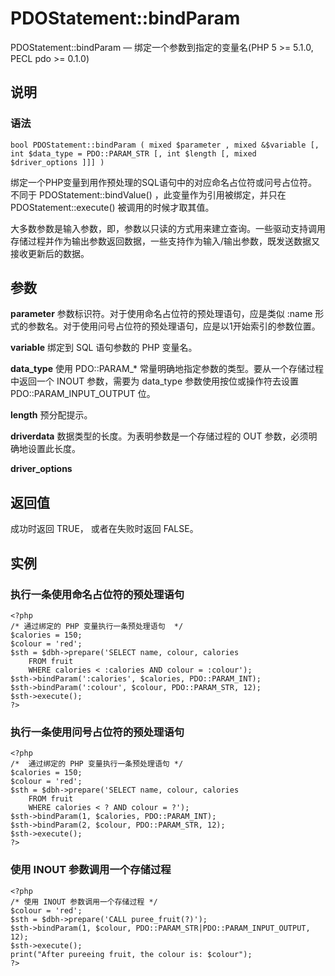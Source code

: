 # PDOStatement::bindParam



PDOStatement::bindParam — 绑定一个参数到指定的变量名(PHP 5 &gt;= 5.1.0, PECL pdo &gt;= 0.1.0)

## 说明

### 语法

```
bool PDOStatement::bindParam ( mixed $parameter , mixed &$variable [, int $data_type = PDO::PARAM_STR [, int $length [, mixed $driver_options ]]] )

```

绑定一个PHP变量到用作预处理的SQL语句中的对应命名占位符或问号占位符。 不同于 PDOStatement::bindValue() ，此变量作为引用被绑定，并只在 PDOStatement::execute() 被调用的时候才取其值。

大多数参数是输入参数，即，参数以只读的方式用来建立查询。一些驱动支持调用存储过程并作为输出参数返回数据，一些支持作为输入/输出参数，既发送数据又接收更新后的数据。

## 参数

**parameter**
参数标识符。对于使用命名占位符的预处理语句，应是类似 :name 形式的参数名。对于使用问号占位符的预处理语句，应是以1开始索引的参数位置。

**variable**
绑定到 SQL 语句参数的 PHP 变量名。

**data_type**
使用 PDO::PARAM_* 常量明确地指定参数的类型。要从一个存储过程中返回一个 INOUT 参数，需要为 data_type 参数使用按位或操作符去设置 PDO::PARAM_INPUT_OUTPUT 位。

**length**
预分配提示。

**driverdata**
数据类型的长度。为表明参数是一个存储过程的 OUT 参数，必须明确地设置此长度。

**driver_options**

## 返回值

成功时返回 TRUE， 或者在失败时返回 FALSE。

## 实例

### 执行一条使用命名占位符的预处理语句

```
<?php
/* 通过绑定的 PHP 变量执行一条预处理语句  */
$calories = 150;
$colour = 'red';
$sth = $dbh->prepare('SELECT name, colour, calories
    FROM fruit
    WHERE calories < :calories AND colour = :colour');
$sth->bindParam(':calories', $calories, PDO::PARAM_INT);
$sth->bindParam(':colour', $colour, PDO::PARAM_STR, 12);
$sth->execute();
?>

```

### 执行一条使用问号占位符的预处理语句

```
<?php
/*  通过绑定的 PHP 变量执行一条预处理语句 */
$calories = 150;
$colour = 'red';
$sth = $dbh->prepare('SELECT name, colour, calories
    FROM fruit
    WHERE calories < ? AND colour = ?');
$sth->bindParam(1, $calories, PDO::PARAM_INT);
$sth->bindParam(2, $colour, PDO::PARAM_STR, 12);
$sth->execute();
?>

```

### 使用 INOUT 参数调用一个存储过程

```
<?php
/* 使用 INOUT 参数调用一个存储过程 */
$colour = 'red';
$sth = $dbh->prepare('CALL puree_fruit(?)');
$sth->bindParam(1, $colour, PDO::PARAM_STR|PDO::PARAM_INPUT_OUTPUT, 12);
$sth->execute();
print("After pureeing fruit, the colour is: $colour");
?>

```



